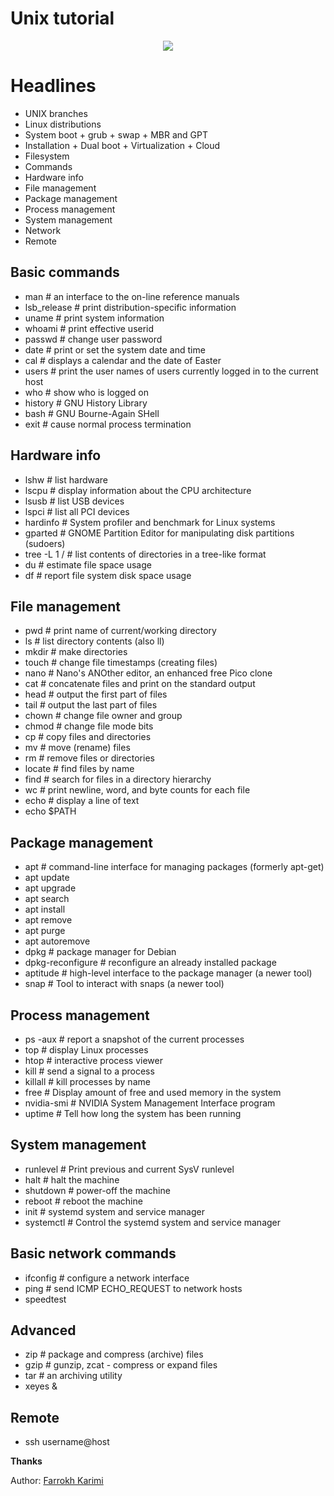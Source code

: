 # Unix tutorial
<div align="center">
  <img src="https://opensource.com/sites/default/files/u128651/ibm_pc_at.jpg">
</div>

# Headlines
- UNIX branches
- Linux distributions
- System boot + grub + swap + MBR and GPT
- Installation + Dual boot + Virtualization + Cloud
- Filesystem
- Commands
- Hardware info
- File management
- Package management
- Process management
- System management
- Network
- Remote

## Basic commands
* man # an interface to the on-line reference manuals
* lsb_release # print distribution-specific information
* uname # print system information
* whoami # print effective userid
* passwd # change user password
* date # print or set the system date and time
* cal # displays a calendar and the date of Easter
* users # print the user names of users currently logged in to the current host
* who # show who is logged on
* history # GNU History Library
* bash # GNU Bourne-Again SHell
* exit # cause normal process termination

## Hardware info
* lshw # list hardware
* lscpu # display information about the CPU architecture
* lsusb # list USB devices
* lspci # list all PCI devices
* hardinfo # System profiler and benchmark for Linux systems
* gparted # GNOME Partition Editor for manipulating disk partitions (sudoers)
* tree -L 1 / # list contents of directories in a tree-like format
* du # estimate file space usage
* df # report file system disk space usage

## File management
* pwd # print name of current/working directory
* ls # list directory contents (also ll)
* mkdir # make directories
* touch # change file timestamps (creating files)
* nano # Nano's ANOther editor, an enhanced free Pico clone
* cat # concatenate files and print on the standard output
* head # output the first part of files
* tail # output the last part of files
* chown # change file owner and group
* chmod # change file mode bits
* cp # copy files and directories
* mv # move (rename) files
* rm # remove files or directories
* locate # find files by name
* find # search for files in a directory hierarchy
* wc # print newline, word, and byte counts for each file
* echo # display a line of text
* echo $PATH

## Package management
* apt # command-line interface for managing packages (formerly apt-get)
* apt update
* apt upgrade
* apt search
* apt install
* apt remove
* apt purge
* apt autoremove
* dpkg # package manager for Debian
* dpkg-reconfigure # reconfigure an already installed package
* aptitude # high-level interface to the package manager (a newer tool)
* snap # Tool to interact with snaps (a newer tool)

## Process management
* ps -aux # report a snapshot of the current processes
* top # display Linux processes
* htop # interactive process viewer
* kill # send a signal to a process
* killall # kill processes by name
* free # Display amount of free and used memory in the system
* nvidia-smi # NVIDIA System Management Interface program
* uptime # Tell how long the system has been running

## System management
* runlevel # Print previous and current SysV runlevel
* halt # halt the machine
* shutdown # power-off the machine
* reboot # reboot the machine
* init # systemd system and service manager
* systemctl # Control the systemd system and service manager

## Basic network commands
* ifconfig # configure a network interface
* ping # send ICMP ECHO_REQUEST to network hosts
* speedtest

## Advanced
* zip # package and compress (archive) files
* gzip # gunzip, zcat - compress or expand files
* tar # an archiving utility
* xeyes &

## Remote
* ssh username@host

**Thanks**

Author: [Farrokh Karimi](https://farrokhkarimi.github.io/)
